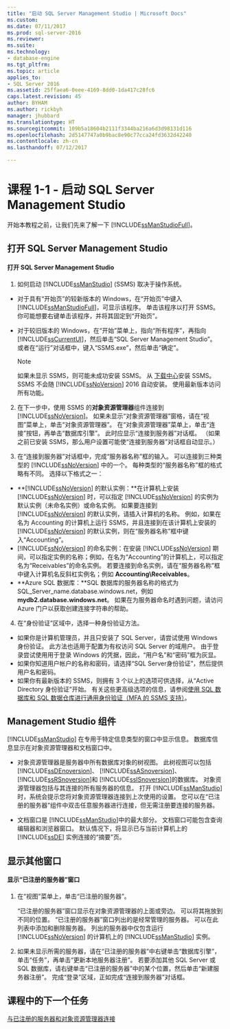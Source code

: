 ```yaml
---
title: "启动 SQL Server Management Studio | Microsoft Docs"
ms.custom: 
ms.date: 07/11/2017
ms.prod: sql-server-2016
ms.reviewer: 
ms.suite: 
ms.technology:
- database-engine
ms.tgt_pltfrm: 
ms.topic: article
applies_to:
- SQL Server 2016
ms.assetid: 25ffaea6-0eee-4169-8dd0-1da417c28fc6
caps.latest.revision: 45
author: BYHAM
ms.author: rickbyh
manager: jhubbard
ms.translationtype: HT
ms.sourcegitcommit: 109b5a18604b2111f3344ba216a6d3d98131d116
ms.openlocfilehash: 2d5147747a0b9bac8e90c77cca24fd3632d42240
ms.contentlocale: zh-cn
ms.lasthandoff: 07/12/2017

---
```

# <a name="lesson-1-1---start-sql-server-management-studio"></a>课程 1-1 - 启动 SQL Server Management Studio
开始本教程之前，让我们先来了解一下 [!INCLUDE[ssManStudioFull](../../includes/ssmanstudiofull-md.md)]。  
  
## <a name="opening-sql-server-management-studio"></a>打开 SQL Server Management Studio  
  
#### <a name="to-open-sql-server-management-studio"></a>打开 SQL Server Management Studio  
  
1.  如何启动 [!INCLUDE[ssManStudio](../../includes/ssmanstudio-md.md)] (SSMS) 取决于操作系统。  
  * 对于具有“开始页”的较新版本的 Windows，在“开始页”中键入 [!INCLUDE[ssManStudioFull](../../includes/ssmanstudiofull-md.md)]，可显示该程序。 单击该程序以打开 SSMS。 你可能想要右键单击该程序，并将其固定到“开始页”。   
  * 对于较旧版本的 Windows，在“开始”菜单上，指向“所有程序”，再指向 [!INCLUDE[ssCurrentUI](../../includes/sscurrentui-md.md)]，然后单击“SQL Server Management Studio”。 或者在“运行”对话框中，键入“SSMS.exe”，然后单击“确定”。  
  
    > [!NOTE]  
    >  如果未显示 SSMS，则可能未成功安装 SSMS。 从 [下载中心](https://msdn.microsoft.com/library/mt238290.aspx)安装 SSMS。 SSMS 不会随 [!INCLUDE[ssNoVersion](../../includes/ssnoversion-md.md)] 2016 自动安装。 使用最新版本访问所有功能。  
  
2.  在下一步中，使用 SSMS 的**对象资源管理器**组件连接到 [!INCLUDE[ssNoVersion](../../includes/ssnoversion-md.md)]。 如果未显示“对象资源管理器”窗格，请在“视图”菜单上，单击“对象资源管理器”。 在“对象资源管理器”菜单上，单击“连接”按钮，再单击“数据库引擎”。 此时应显示“连接到服务器”对话框。 （如果之前已安装 SSMS，那么用户设置可能使“连接到服务器”对话框自动显示。）  
  
3.  在“连接到服务器”对话框中，完成“服务器名称”框的输入。 可以连接到三种类型的 [!INCLUDE[ssNoVersion](../../includes/ssnoversion-md.md)] 中的一个。 每种类型的“服务器名称”框的格式略有不同。 选择以下格式之一：  
  -  **[!INCLUDE[ssNoVersion](../../includes/ssnoversion-md.md)] 的默认实例：**在计算机上安装 [!INCLUDE[ssNoVersion](../../includes/ssnoversion-md.md)] 时，可以指定 [!INCLUDE[ssNoVersion](../../includes/ssnoversion-md.md)] 的实例为默认实例（未命名实例）或命名实例。 如果要连接到 [!INCLUDE[ssNoVersion](../../includes/ssnoversion-md.md)] 的默认实例，请插入计算机的名称。 例如，如果在名为 Accounting 的计算机上运行 SSMS，并且连接到在该计算机上安装的 [!INCLUDE[ssNoVersion](../../includes/ssnoversion-md.md)] 的默认实例，则在“服务器名称”框中键入“Accounting”。  
  -  [!INCLUDE[ssNoVersion](../../includes/ssnoversion-md.md)] 的命名实例：在安装 [!INCLUDE[ssNoVersion](../../includes/ssnoversion-md.md)] 期间，可以指定实例的名称；例如，在名为“Accounting”的计算机上，可以指定名为“Receivables”的命名实例。 若要连接到命名实例，请在“服务器名称”框中键入计算机名反斜杠实例名；例如 **Accounting\Receivables**。  
  -  **Azure SQL 数据库：**SQL 数据库的服务器名称的格式为 SQL_Server_name.database.windows.net，例如 **mydb2.database.windows.net**。 如果在为服务器命名时遇到问题，请访问 Azure 门户以获取创建连接字符串的帮助。  
  
4. 在“身份验证”区域中，选择一种身份验证方法。  
  - 如果你是计算机管理员，并且只安装了 SQL Server，请尝试使用 Windows 身份验证。  此方法也适用于配置为有权访问 SQL Server 的域用户。 由于登录尝试使用用于登录 Windows 的凭据，因此，“用户名”和“密码”框为灰显。 
  -  如果你知道用户帐户的名称和密码，请选择“SQL Server身份验证”，然后提供用户名和密码。
  - 如果你有最新版本的 SSMS，则拥有 3 个以上的选项可供选择，从“Active Directory 身份验证”开始。 有关这些更高级选项的信息，请参阅[使用 SQL 数据库和 SQL 数据仓库进行通用身份验证（MFA 的 SSMS 支持）](https://docs.microsoft.com/en-us/azure/sql-database/sql-database-ssms-mfa-authentication)。  
  
## <a name="management-studio-components"></a>Management Studio 组件  
[!INCLUDE[ssManStudio](../../includes/ssmanstudio-md.md)] 在专用于特定信息类型的窗口中显示信息。 数据库信息显示在对象资源管理器和文档窗口中。  
  
-   对象资源管理器是服务器中所有数据库对象的树视图。 此树视图可以包括 [!INCLUDE[ssDEnoversion](../../includes/ssdenoversion-md.md)]、 [!INCLUDE[ssASnoversion](../../includes/ssasnoversion-md.md)]、 [!INCLUDE[ssRSnoversion](../../includes/ssrsnoversion-md.md)]和 [!INCLUDE[ssISnoversion](../../includes/ssisnoversion-md.md)]的数据库。 对象资源管理器包括与其连接的所有服务器的信息。 打开 [!INCLUDE[ssManStudio](../../includes/ssmanstudio-md.md)]时，系统会提示您将对象资源管理器连接到上次使用的设置。 您可以在“已注册的服务器”组件中双击任意服务器进行连接，但无需注册要连接的服务器。  
  
-   文档窗口是 [!INCLUDE[ssManStudio](../../includes/ssmanstudio-md.md)]中的最大部分。 文档窗口可能包含查询编辑器和浏览器窗口。 默认情况下，将显示已与当前计算机上的 [!INCLUDE[ssDE](../../includes/ssde-md.md)] 实例连接的“摘要”页。  
  
## <a name="showing-additional-windows"></a>显示其他窗口  
  
#### <a name="to-show-the-registered-servers-window"></a>显示“已注册的服务器”窗口  
  
1.  在“视图”菜单上，单击“已注册的服务器”。  
  
    “已注册的服务器”窗口显示在对象资源管理器的上面或旁边。 可以将其拖放到不同的位置。 “已注册的服务器”窗口列出的是经常管理的服务器。 可以在此列表中添加和删除服务器。 列出的服务器中仅包含运行 [!INCLUDE[ssNoVersion](../../includes/ssnoversion-md.md)] 的计算机上的 [!INCLUDE[ssManStudio](../../includes/ssmanstudio-md.md)] 实例。  
  
2.  如果未显示所需的服务器，请在“已注册的服务器”中右键单击“数据库引擎”，单击“任务”，再单击“更新本地服务器注册”。 若要添加其他 SQL Server 或 SQL 数据库，请右键单击“已注册的服务器”中的某个位置，然后单击“新建服务器注册”。 完成“登录”区域，正如完成“连接到服务器”对话框。  
  
## <a name="next-task-in-lesson"></a>课程中的下一个任务  
[与已注册的服务器和对象资源管理器连接](../../tools/sql-server-management-studio/lesson-1-2-connect-with-registered-servers-and-object-explorer.md)  

  


